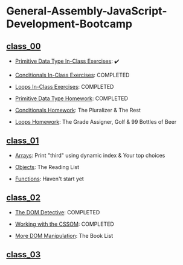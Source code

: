 # General-Assembly-JavaScript-Development-Bootcamp

## [class_00](https://github.com/ammr0110/General-Assembly-JavaScript-Development-Bootcamp/blob/878bde40544c4da58bc9b5edf7bbf49569a03b21/class_00)
- [Primitive Data Type In-Class Exercises](https://github.com/ammr0110/General-Assembly-JavaScript-Development-Bootcamp/blob/878bde40544c4da58bc9b5edf7bbf49569a03b21/class_00/Primitive%20Data%20Type%20In-Class%20Exercises.js): :heavy_check_mark:

- [Conditionals In-Class Exercises](https://github.com/ammr0110/General-Assembly-JavaScript-Development-Bootcamp/blob/878bde40544c4da58bc9b5edf7bbf49569a03b21/class_00/Conditionals%20In-Class%20Exercises.js): COMPLETED

- [Loops In-Class Exercises](https://github.com/ammr0110/General-Assembly-JavaScript-Development-Bootcamp/blob/878bde40544c4da58bc9b5edf7bbf49569a03b21/class_00/Loops%20In-Class%20Exercises.js): COMPLETED

- [Primitive Data Type Homework](https://github.com/ammr0110/General-Assembly-JavaScript-Development-Bootcamp/blob/878bde40544c4da58bc9b5edf7bbf49569a03b21/class_00/Primitive%20Data%20Type%20Homework.js): COMPLETED

- [Conditionals Homework](https://github.com/ammr0110/General-Assembly-JavaScript-Development-Bootcamp/blob/878bde40544c4da58bc9b5edf7bbf49569a03b21/class_00/Conditionals%20Homework.js): The Pluralizer & The Rest

- [Loops Homework](https://github.com/ammr0110/General-Assembly-JavaScript-Development-Bootcamp/blob/878bde40544c4da58bc9b5edf7bbf49569a03b21/class_00/Loops%20Homework.js): The Grade Assigner, Golf & 99 Bottles of Beer

## [class_01](https://github.com/ammr0110/General-Assembly-JavaScript-Development-Bootcamp/blob/878bde40544c4da58bc9b5edf7bbf49569a03b21/class_01)
- [Arrays](https://github.com/ammr0110/General-Assembly-JavaScript-Development-Bootcamp/blob/878bde40544c4da58bc9b5edf7bbf49569a03b21/class_01/Arrays.js): Print "third" using dynamic index & Your top choices

- [Objects](https://github.com/ammr0110/General-Assembly-JavaScript-Development-Bootcamp/blob/878bde40544c4da58bc9b5edf7bbf49569a03b21/class_01/Objects.js): The Reading List

- [Functions](https://github.com/ammr0110/General-Assembly-JavaScript-Development-Bootcamp/blob/878bde40544c4da58bc9b5edf7bbf49569a03b21/class_01/Functions.js): Haven't start yet

## [class_02](https://github.com/ammr0110/General-Assembly-JavaScript-Development-Bootcamp/blob/878bde40544c4da58bc9b5edf7bbf49569a03b21/class_02)
- [The DOM Detective](https://github.com/ammr0110/General-Assembly-JavaScript-Development-Bootcamp/blob/878bde40544c4da58bc9b5edf7bbf49569a03b21/class_02/The%20DOM%20Detective.js): COMPLETED

- [Working with the CSSOM](https://github.com/ammr0110/General-Assembly-JavaScript-Development-Bootcamp/blob/878bde40544c4da58bc9b5edf7bbf49569a03b21/class_02/Working%20with%20the%20CSSOM.js): COMPLETED

- [More DOM Manipulation](https://github.com/ammr0110/General-Assembly-JavaScript-Development-Bootcamp/blob/878bde40544c4da58bc9b5edf7bbf49569a03b21/class_02/More%20DOM%20Manipulation.md): The Book List

## [class_03](https://github.com/ammr0110/General-Assembly-JavaScript-Development-Bootcamp/blob/878bde40544c4da58bc9b5edf7bbf49569a03b21/class_03)
